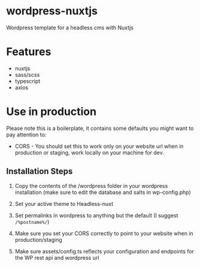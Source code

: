 # wordpress-nuxtjs
Wordpress template for a headless cms with Nuxtjs 

# Features
- nuxtjs
- sass/scss
- typescript
- axios

# Use in production

Please note this is a boilerplate, it contains some defaults you might want to pay attention to:

- CORS - You should set this to work only on your website url when in production or staging, work locally on your machine for dev.

## Installation Steps

1. Copy the contents of the /wordpress folder in your wordpress installation (make sure to edit the database and salts in wp-config.php)

2. Set your active theme to Headless-nuxt

3. Set permalinks in wordpress to anything but the default (I suggest `/%postname%/`)

4. Make sure you set your CORS correctly to point to your website when in production/staging

5. Make sure assets/config.ts reflects your configuration and endpoints for the WP rest api and wordpress url